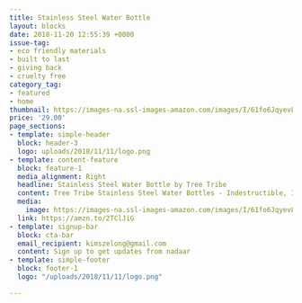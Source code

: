 ```yaml
---
title: Stainless Steel Water Bottle
layout: blocks
date: 2018-11-20 12:55:39 +0000
issue-tag:
- eco friendly materials
- built to last
- giving back
- cruelty free
category_tag:
- featured
- home
thumbnail: https://images-na.ssl-images-amazon.com/images/I/61fo6JqyevL._SL1024_.jpg
price: '29.00'
page_sections:
- template: simple-header
  block: header-3
  logo: uploads/2018/11/11/logo.png
- template: content-feature
  block: feature-1
  media_alignment: Right
  headline: Stainless Steel Water Bottle by Tree Tribe
  content: Tree Tribe Stainless Steel Water Bottles - Indestructible, Insulated, Awesome
  media:
    image: https://images-na.ssl-images-amazon.com/images/I/61fo6JqyevL._SL1024_.jpg
  link: https://amzn.to/2TClJiG
- template: signup-bar
  block: cta-bar
  email_recipient: kimszelong@gmail.com
  content: Sign up to get updates from nadaar
- template: simple-footer
  block: footer-1
  logo: "/uploads/2018/11/11/logo.png"

---
```

